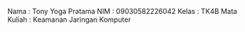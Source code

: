 Nama            : Tony Yoga Pratama
NIM             : 09030582226042
Kelas           : TK4B
Mata Kuliah     : Keamanan Jaringan Komputer
